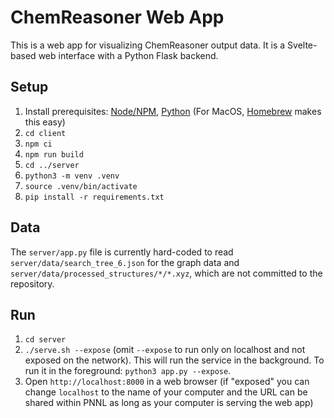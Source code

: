# ChemReasoner Web App

This is a web app for visualizing ChemReasoner output data. It is a Svelte-based web interface with a Python Flask backend.

## Setup

1. Install prerequisites: [Node/NPM](https://nodejs.org/en), [Python](https://www.python.org/) (For MacOS, [Homebrew](https://brew.sh/) makes this easy)
1. `cd client`
1. `npm ci`
1. `npm run build`
1. `cd ../server`
1. `python3 -m venv .venv`
1. `source .venv/bin/activate`
1. `pip install -r requirements.txt`

## Data

The `server/app.py` file is currently hard-coded to read `server/data/search_tree_6.json` for the graph data and `server/data/processed_structures/*/*.xyz`, which are not committed to the repository.

## Run

1. `cd server`
1. `./serve.sh --expose` (omit `--expose` to run only on localhost and not exposed on the network). This will run the service in the background. To run it in the foreground: `python3 app.py --expose`.
1. Open `http://localhost:8000` in a web browser (if "exposed" you can change `localhost` to the name of your computer and the URL can be shared within PNNL as long as your computer is serving the web app)

